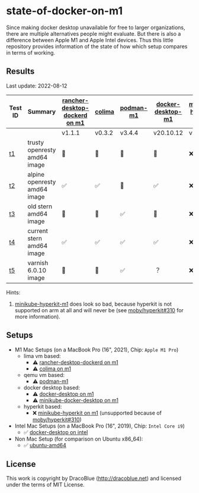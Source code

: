 # state-of-docker-on-m1

Since making docker desktop unavailable for free to larger organizations, there are multiple alternatives people might
evaluate. But there is also a difference between Apple M1 and Apple Intel devices. Thus this little repository provides
information of the state of how which setup compares in terms of working.

## Results

Last update: 2022-08-12

| Test ID             | Summary                      | [rancher-desktop-dockerd on m1](./setups/rancher-desktop-dockerd-m1.md) | [colima](./setups/colima-m1.md) | [podman-m1](./setups/podman-m1.md) | [docker-desktop-m1](./setups/docker-desktop-m1.md) | [minikube-hyperkit-m1](./setups/minikube-hyperkit-m1.md) | [minikube-docker-desktop-m1](./setups/minikube-docker-desktop-m1.md) | [docker-desktop on intel](./setups/docker-desktop-intel.md) | [ubuntu-amd64](./setups/ubuntu-amd64.md) |
|---------------------|------------------------------|-------------------------------------------------------------------------|---------------------------------|------------------------------------|----------------------------------------------------|----------------------------------------------------------|--------------------------------------------------------------------|-------------------------------------------------------------|------------------------------------------|
|                     |                              | v1.1.1                                                                  | v0.3.2                          | v3.4.4                             | v20.10.12                                         | v1.25.1                                                  |  v1.25.1                                                             | v20.10.17                                                   | v20.10.12                                |
| [t1](./tests/t1.sh) | trusty openresty amd64 image | 🛑                                                                        | 🛑                              | 🛑                                 | 🛑                                                 | ❌                                                        |  🛑                                                                  | ✅                                                           | ✅                                        |
| [t2](./tests/t2.sh) | alpine openresty amd64 image | ✅                                                                         | ✅                               | 🛑                                 | ✅                                                  | ❌                                                        | ✅                                                                    | ✅                                                           | ✅                                        |
| [t3](./tests/t3.sh) | old stern amd64 image        | 🛑                                                                        | 🛑                              | ✅                                  | 🛑                                                 | ❌                                                        | ✅                                                                    | ✅                                                           | ✅                                        |
| [t4](./tests/t4.sh) | current stern amd64 image    | ✅                                                                        | ✅                               | ✅                                  | ✅                                                  | ❌                                                        | ✅                                                                    | ✅                                                           | ✅                                        |
| [t5](./tests/t5.sh) | varnish 6.0.10 image    | 🛑                                                                         | 🛑                               | ✅                                   | ︖                                                | ❌                                                        | ︖                                                                    |  ✅                                                           | ✅                                        |

Hints:

1.  [minikube-hyperkit-m1](./setups/minikube-hyperkit-m1.md) does look so bad, because hyperkit is not supported on arm at all and will never be (see [moby/hyperkit#310](https://github.com/moby/hyperkit/issues/310) for more information).

## Setups

* M1 Mac Setups (on a MacBook Pro (16", 2021), Chip: `Apple M1 Pro`)
  * lima vm based:
    * ⚠️ [rancher-desktop-dockerd on m1](./setups/rancher-desktop-dockerd-m1.md)
    * ⚠️ [colima on m1](./setups/colima-m1.md)
  * qemu vm based:
    * ⚠️  [podman-m1](./setups/podman-m1.md)
  * docker desktop based:
    * ⚠️ [docker-desktop on m1](./setups/docker-desktop-m1.md)
    * ⚠️ [minikube-docker-desktop on m1](./setups/minikube-docker-desktop-m1.md)
  * hyperkit based:
    * ❌ [minikube-hyperkit on m1](./setups/minikube-hyperkit-m1.md) (unsupported because of [moby/hyperkit#310](https://github.com/moby/hyperkit/issues/310))
* Intel Mac Setups (on a MacBook Pro (16", 2019), Chip: `Intel Core i9`)
  * ✅ [docker-desktop on intel](./setups/docker-desktop-intel.md)
* Non Mac Setup (for comparison on Ubuntu x86_64):
  * ✅ [ubuntu-amd64](./setups/ubuntu-amd64.md)

## License

This work is copyright by DracoBlue (http://dracoblue.net) and licensed under the terms of MIT License.
